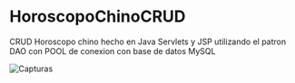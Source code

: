 # HoroscopoChinoCRUD
CRUD Horoscopo chino hecho en Java Servlets y JSP utilizando el patron DAO con POOL de conexion con base de datos MySQL

![Capturas](1.PNG)
